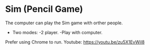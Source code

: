 # Sim (Pencil Game)
The computer can play the Sim game with orther people.
- Two modes:
  -2 player.
  -Play with computer.
  
Prefer using Chrome to run.
Youtube: https://youtu.be/zu5X1EvWiI8

